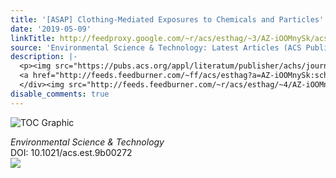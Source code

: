 ```yaml
---
title: '[ASAP] Clothing-Mediated Exposures to Chemicals and Particles'
date: '2019-05-09'
linkTitle: http://feedproxy.google.com/~r/acs/esthag/~3/AZ-iOOMnySk/acs.est.9b00272
source: 'Environmental Science & Technology: Latest Articles (ACS Publications)'
description: |-
  <p><img src="https://pubs.acs.org/appl/literatum/publisher/achs/journals/content/esthag/0/esthag.ahead-of-print/acs.est.9b00272/20190509/images/medium/es-2019-002722_0005.gif" alt="TOC Graphic"/></p><div><cite>Environmental Science & Technology</cite></div><div>DOI: 10.1021/acs.est.9b00272</div><div class="feedflare">
  <a href="http://feeds.feedburner.com/~ff/acs/esthag?a=AZ-iOOMnySk:schFNwZfrAE:yIl2AUoC8zA"><img src="http://feeds.feedburner.com/~ff/acs/esthag?d=yIl2AUoC8zA" border="0"></img></a>
  </div><img src="http://feeds.feedburner.com/~r/acs/esthag/~4/AZ-iOOMnySk" height="1" width="1" ...
disable_comments: true
---
```

<p><img src="https://pubs.acs.org/appl/literatum/publisher/achs/journals/content/esthag/0/esthag.ahead-of-print/acs.est.9b00272/20190509/images/medium/es-2019-002722_0005.gif" alt="TOC Graphic"/></p><div><cite>Environmental Science & Technology</cite></div><div>DOI: 10.1021/acs.est.9b00272</div><div class="feedflare">
<a href="http://feeds.feedburner.com/~ff/acs/esthag?a=AZ-iOOMnySk:schFNwZfrAE:yIl2AUoC8zA"><img src="http://feeds.feedburner.com/~ff/acs/esthag?d=yIl2AUoC8zA" border="0"></img></a>
</div><img src="http://feeds.feedburner.com/~r/acs/esthag/~4/AZ-iOOMnySk" height="1" width="1" ...